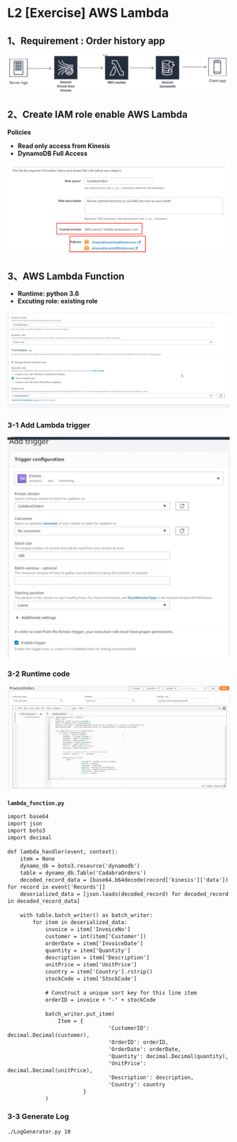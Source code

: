 # **L2 [Exercise] AWS Lambda**

## **1、Requirement : Order history app**

![Alt Image Text](../images/12_1.png "body image") 


## **2、Create IAM role enable AWS Lambda** 

**Policies**

* **Read only access from Kinesis**
* **DynamoDB Full Access**

![Alt Image Text](../images/12_2.png "body image") 


## **3、AWS Lambda Function**

* **Runtime: python 3.6**
* **Excuting role: existing role**
 
 ![Alt Image Text](../images/12_3.png "body image") 
 

### **3-1 Add Lambda trigger** 

 ![Alt Image Text](../images/12_4.png "body image") 

### **3-2 Runtime code** 

 ![Alt Image Text](../images/12_5.png "body image") 
 
**`lambda_function.py`**

```
import base64
import json
import boto3
import decimal

def lambda_handler(event, context):
    item = None
    dynamo_db = boto3.resource('dynamodb')
    table = dynamo_db.Table('CadabraOrders')
    decoded_record_data = [base64.b64decode(record['kinesis']['data']) for record in event['Records']]
    deserialized_data = [json.loads(decoded_record) for decoded_record in decoded_record_data]

    with table.batch_writer() as batch_writer:
        for item in deserialized_data:
            invoice = item['InvoiceNo']
            customer = int(item['Customer'])
            orderDate = item['InvoiceDate']
            quantity = item['Quantity']
            description = item['Description']
            unitPrice = item['UnitPrice']
            country = item['Country'].rstrip()
            stockCode = item['StockCode']
            
            # Construct a unique sort key for this line item
            orderID = invoice + "-" + stockCode

            batch_writer.put_item(                        
                Item = {
                                'CustomerID': decimal.Decimal(customer),
                                'OrderID': orderID,
                                'OrderDate': orderDate,
                                'Quantity': decimal.Decimal(quantity),
                                'UnitPrice': decimal.Decimal(unitPrice),
                                'Description': description,
                                'Country': country
                        }
            )

```

### **3-3 Generate Log** 

```
./LogGenerator.py 10
```